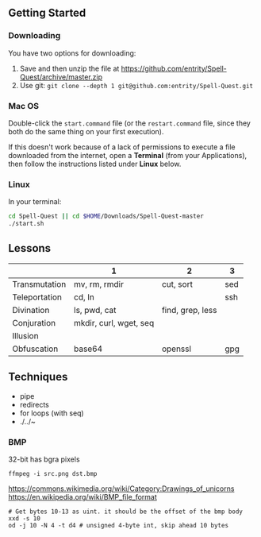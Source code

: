 ## Getting Started

### Downloading

You have two options for downloading:

1. Save and then unzip the file at https://github.com/entrity/Spell-Quest/archive/master.zip
2. Use git: `git clone --depth 1 git@github.com:entrity/Spell-Quest.git`

### Mac OS

Double-click the `start.command` file (or the `restart.command` file, since they both do the same thing on your first execution).

If this doesn't work because of a lack of permissions to execute a file downloaded from the internet, open a **Terminal** (from your Applications), then follow the instructions listed under **Linux** below.

### Linux

In your terminal:

```bash
cd Spell-Quest || cd $HOME/Downloads/Spell-Quest-master
./start.sh
```

## Lessons

| | 1 | 2 | 3 |
| - | - | - | - |
| Transmutation | mv, rm, rmdir | cut, sort | sed |
| Teleportation | cd, ln | | ssh |
| Divination | ls, pwd, cat | find, grep, less |
| Conjuration | mkdir, curl, wget, seq |
| Illusion | 
| Obfuscation | base64 | openssl | gpg |


## Techniques

* pipe
* redirects
* for loops (with seq)
* ./../~

### BMP

32-bit has bgra pixels

```
ffmpeg -i src.png dst.bmp
```

https://commons.wikimedia.org/wiki/Category:Drawings_of_unicorns
https://en.wikipedia.org/wiki/BMP_file_format

```
# Get bytes 10-13 as uint. it should be the offset of the bmp body
xxd -s 10 
od -j 10 -N 4 -t d4 # unsigned 4-byte int, skip ahead 10 bytes
```